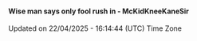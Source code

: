 #### Wise man says only fool rush in - McKidKneeKaneSir
Updated on 22/04/2025 - 16:14:44 (UTC) Time Zone

